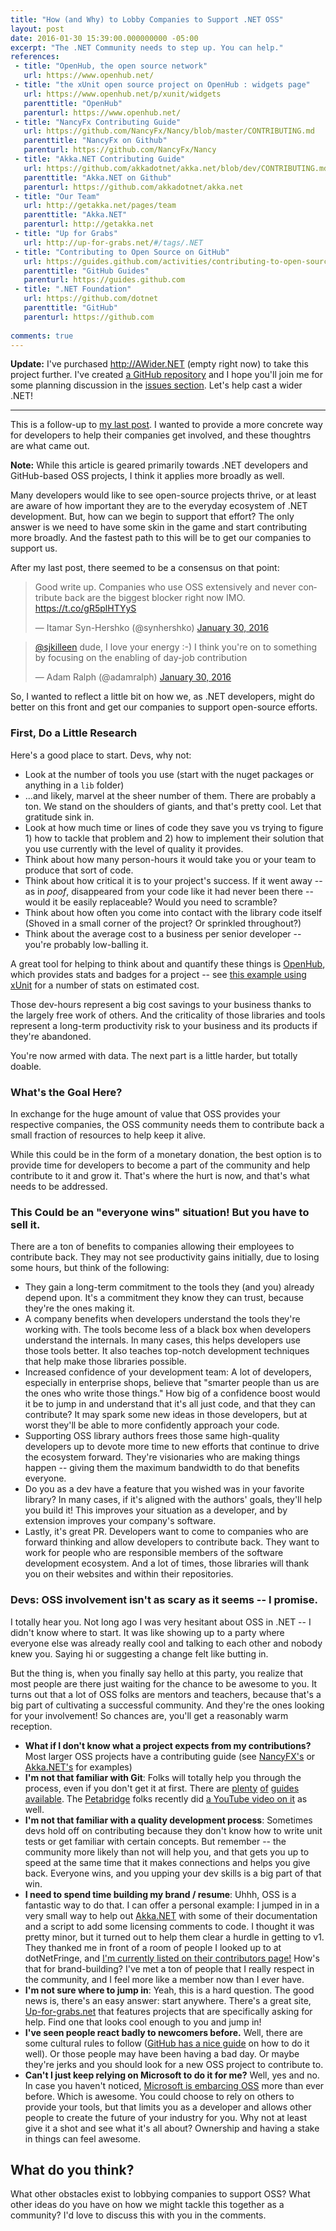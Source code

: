 ```yaml
---
title: "How (and Why) to Lobby Companies to Support .NET OSS"
layout: post
date: 2016-01-30 15:39:00.000000000 -05:00
excerpt: "The .NET Community needs to step up. You can help."
references:
 - title: "OpenHub, the open source network"
   url: https://www.openhub.net/
 - title: "the xUnit open source project on OpenHub : widgets page" 
   url: https://www.openhub.net/p/xunit/widgets 
   parenttitle: "OpenHub"
   parenturl: https://www.openhub.net/
 - title: "NancyFx Contributing Guide"
   url: https://github.com/NancyFx/Nancy/blob/master/CONTRIBUTING.md
   parenttitle: "NancyFx on Github"
   parenturl: https://github.com/NancyFx/Nancy
 - title: "Akka.NET Contributing Guide"
   url: https://github.com/akkadotnet/akka.net/blob/dev/CONTRIBUTING.md
   parenttitle: "Akka.NET on Github"
   parenturl: https://github.com/akkadotnet/akka.net
 - title: "Our Team"
   url: http://getakka.net/pages/team
   parenttitle: "Akka.NET"
   parenturl: http://getakka.net
 - title: "Up for Grabs"
   url: http://up-for-grabs.net/#/tags/.NET
 - title: "Contributing to Open Source on GitHub"
   url: https://guides.github.com/activities/contributing-to-open-source/
   parenttitle: "GitHub Guides"
   parenturl: https://guides.github.com
 - title: ".NET Foundation"
   url: https://github.com/dotnet
   parenttitle: "GitHub"
   parenturl: https://github.com
 
comments: true
---
```

**Update:** I've purchased <http://AWider.NET> (empty right now) to take this project further. I've created [a GitHub repository](https://github.com/SeanKilleen/AWiderDotNet) and I hope you'll join me for some planning discussion in the [issues section](https://github.com/SeanKilleen/AWiderDotNet/issues). Let's help cast a wider .NET!

____

This is a follow-up to [my last post](http://SeanKilleen.com/2016/01/dotnet-oss-acceleration/). I wanted to provide a more concrete way for developers to help their companies get involved, and these thoughtrs are what came out. 

**Note:** While this article is geared primarily towards .NET developers and GitHub-based OSS projects, I think it applies more broadly as well. 

Many developers would like to see open-source projects thrive, or at least are aware of how important they are to the everyday ecosystem of .NET development. But, how can we begin to support that effort? The only answer is we need to have some skin in the game and start contributing more broadly. And the fastest path to this will be to get our companies to support us.

After my last post, there seemed to be a consensus on that point: 

<blockquote class="twitter-tweet" lang="en"><p lang="en" dir="ltr">Good write up. Companies who use OSS extensively and never contribute back are the biggest blocker right now IMO. <a href="https://t.co/gR5plHTYyS">https://t.co/gR5plHTYyS</a></p>&mdash; Itamar Syn-Hershko (@synhershko) <a href="https://twitter.com/synhershko/status/693471466180984832">January 30, 2016</a></blockquote>
<script async src="//platform.twitter.com/widgets.js" charset="utf-8"></script>

<blockquote class="twitter-tweet" lang="en"><p lang="en" dir="ltr"><a href="https://twitter.com/sjkilleen">@sjkilleen</a> dude, I love your energy :-) I think you&#39;re on to something by focusing on the enabling of day-job contribution</p>&mdash; Adam Ralph (@adamralph) <a href="https://twitter.com/adamralph/status/693482878697508866">January 30, 2016</a></blockquote>
<script async src="//platform.twitter.com/widgets.js" charset="utf-8"></script>

So, I wanted to reflect a little bit on how we, as .NET developers, might do better on this front and get our companies to support open-source efforts.

### First, Do a Little Research
Here's a good place to start. Devs, why not: 

* Look at the number of tools you use (start with the nuget packages or anything in a `lib` folder)
 * ...and likely, marvel at the sheer number of them. There are probably a ton. We stand on the shoulders of giants, and that's pretty cool. Let that gratitude sink in.
* Look at how much time or lines of code they save you vs trying to figure 1) how to tackle that problem and 2) how to implement their solution that you use currently with the level of quality it provides.
* Think about how many person-hours it would take you or your team to produce that sort of code.
* Think about how critical it is to your project's success. If it went away -- as in *poof*, disappeared from your code like it had never been there -- would it be easily replaceable? Would you need to scramble?
* Think about how often you come into contact with the library code itself (Shoved in a small corner of the project? Or sprinkled throughout?)
* Think about the average cost to a business per senior developer -- you're probably low-balling it.

A great tool for helping to think about and quantify these things is [OpenHub](https://www.openhub.net/), which provides stats and badges for a project -- see [this example using xUnit](https://www.openhub.net/p/xunit/widgets) for a number of stats on estimated cost.

Those dev-hours represent a big cost savings to your business thanks to the largely free work of others. And the criticality of those libraries and tools represent a long-term productivity risk to your business and its products if they're abandoned.

You're now armed with data. The next part is a little harder, but totally doable.

### What's the Goal Here?
In exchange for the huge amount of value that OSS provides your respective companies, the OSS community needs them to contribute back a small fraction of resources to help keep it alive. 

While this could be in the form of a monetary donation, the best option is to provide time for developers to become a part of the community and help contribute to it and grow it. That's where the hurt is now, and that's what needs to be addressed.

### This Could be an "everyone wins" situation! But you have to sell it.
There are a ton of benefits to companies allowing their employees to contribute back. They may not see productivity gains initially, due to losing some hours, but think of the following:

* They gain a long-term commitment to the tools they (and you) already depend upon. It's a commitment they know they can trust, because they're the ones making it.
* A company benefits when developers understand the tools they're working with. The tools become less of a black box when developers understand the internals. In many cases, this helps developers use those tools better. It also teaches top-notch development techniques that help make those libraries possible. 
* Increased confidence of your development team: A lot of developers, especially in enterprise shops, believe that "smarter people than us are the ones who write those things." How big of a confidence boost would it be to jump in and understand that it's all just code, and that they can contribute? It may spark some new ideas in those developers, but at worst they'll be able to more confidently approach your code. 
* Supporting OSS library authors frees those same high-quality developers up to devote more time to new efforts that continue to drive the ecosystem forward. They're visionaries who are making things happen -- giving them the maximum bandwidth to do that benefits everyone.
* Do you as a dev have a feature that you wished was in your favorite library? In many cases, if it's aligned with the authors' goals, they'll help you build it! This improves your situation as a developer, and by extension improves your company's software. 
* Lastly, it's great PR. Developers want to come to companies who are forward thinking and allow developers to contribute back. They want to work for people who are responsible members of the software development ecosystem. And a lot of times, those libraries will thank you on their websites and within their repositories. 

### Devs: OSS involvement isn't as scary as it seems -- I promise.
I totally hear you. Not long ago I was very hesitant about OSS in .NET -- I didn't know where to start. It was like showing up to a party where everyone else was already really cool and talking to each other and nobody knew you. Saying hi or suggesting a change felt like butting in.

But the thing is, when you finally say hello at this party, you realize that most people are there just waiting for the chance to be awesome to you. It turns out that a lot of OSS folks are mentors and teachers, because that's a big part of cultivating a successful community. And they're the ones looking for your involvement! So chances are, you'll get a reasonably warm reception.

* **What if I don't know what a project expects from my contributions?** Most larger OSS projects have a contributing guide (see [NancyFX's](https://github.com/NancyFx/Nancy/blob/master/CONTRIBUTING.md) or [Akka.NET's](https://github.com/akkadotnet/akka.net/blob/dev/CONTRIBUTING.md) for examples) 
* **I'm not that familiar with Git**: Folks will totally help you through the process, even if you don't get it at first. There are [plenty](https://www.atlassian.com/git/tutorials/) [of](https://try.github.io/levels/1/challenges/1) [guides](http://rogerdudler.github.io/git-guide/) [available](https://www.google.com/webhp?q=git+tutorial). The [Petabridge](http://petabridge.com) folks recently did [a YouTube video on it](https://www.youtube.com/watch?v=8UguQzmswC4) as well. 
* **I'm not that familiar with a quality development process**: Sometimes devs hold off on contributing because they don't know how to write unit tests or get familiar with certain concepts. But remember -- the community more likely than not will help you, and that gets you up to speed at the same time that it makes connections and helps you give back. Everyone wins, and you upping your dev skills is a big part of that win.
* **I need to spend time building my brand / resume**: Uhhh, OSS is a fantastic way to do that. I can offer a personal example: I jumped in in a very small way to help out [Akka.NET](http://getakka.net) with some of their documentation and a script to add some licensing comments to code. I thought it was pretty minor, but it turned out to help them clear a hurdle in getting to v1. They thanked me in front of a room of people I looked up to at dotNetFringe, and [I'm currently listed on their contributors page!](http://getakka.net/pages/team) How's that for brand-building? I've met a ton of people that I really respect in the community, and I feel more like a member now than I ever have.
* **I'm not sure where to jump in**: Yeah, this is a hard question. The good news is, there's an easy answer: start anywhere. There's a great site, [Up-for-grabs.net](http://up-for-grabs.net/#/tags/.NET) that features projects that are specifically asking for help. Find one that looks cool enough to you and jump in!
* **I've seen people react badly to newcomers before.** Well, there are some cultural rules to follow ([GitHub has a nice guide](https://guides.github.com/activities/contributing-to-open-source/) on how to do it well). Or those people may have been having a bad day. Or maybe they're jerks and you should look for a new OSS project to contribute to. 
* **Can't I just keep relying on Microsoft to do it for me?** Well, yes and no. In case you haven't noticed, [Microsoft is embarcing OSS](https://github.com/dotnet) more than ever before. Which is awesome. You could choose to rely on others to provide your tools, but that limits you as a developer and allows other people to create the future of your industry for you. Why not at least give it a shot and see what it's all about? Ownership and having a stake in things can feel awesome. 

## What do you think? 
What other obstacles exist to lobbying companies to support OSS? What other ideas do you have on how we might tackle this together as a community? I'd love to discuss this with you in the comments.